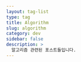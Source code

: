 ```yaml
---
layout: tag-list
type: tag
title: Algorithm
slug: algorithm
category: dev
sidebar: false
description: >
  알고리즘 관련된 포스트들입니다.
---
```

